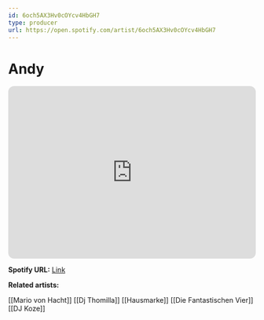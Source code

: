 ```yaml
---
id: 6och5AX3Hv0cOYcv4HbGH7
type: producer
url: https://open.spotify.com/artist/6och5AX3Hv0cOYcv4HbGH7
---
```

# Andy

<iframe style="border-radius:12px" src="https://open.spotify.com/embed/artist/6och5AX3Hv0cOYcv4HbGH7" width="100%" height="352" frameBorder="0" allowfullscreen="" allow="autoplay; clipboard-write; encrypted-media; fullscreen; picture-in-picture" loading="lazy"></iframe>

**Spotify URL:** [Link](https://open.spotify.com/artist/6och5AX3Hv0cOYcv4HbGH7)

**Related artists:**

[[Mario von Hacht]]
[[Dj Thomilla]]
[[Hausmarke]]
[[Die Fantastischen Vier]]
[[DJ Koze]]
